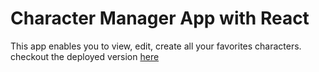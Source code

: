 # Character Manager App with React

This app enables you to view, edit, create all your favorites characters.
checkout the deployed version [here](#)
